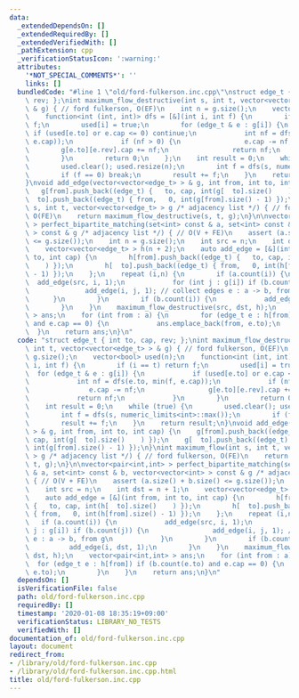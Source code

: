 ```yaml
---
data:
  _extendedDependsOn: []
  _extendedRequiredBy: []
  _extendedVerifiedWith: []
  _pathExtension: cpp
  _verificationStatusIcon: ':warning:'
  attributes:
    '*NOT_SPECIAL_COMMENTS*': ''
    links: []
  bundledCode: "#line 1 \"old/ford-fulkerson.inc.cpp\"\nstruct edge_t { int to, cap,\
    \ rev; };\nint maximum_flow_destructive(int s, int t, vector<vector<edge_t> >\
    \ & g) { // ford fulkerson, O(EF)\n    int n = g.size();\n    vector<bool> used(n);\n\
    \    function<int (int, int)> dfs = [&](int i, int f) {\n        if (i == t) return\
    \ f;\n        used[i] = true;\n        for (edge_t & e : g[i]) {\n           \
    \ if (used[e.to] or e.cap <= 0) continue;\n            int nf = dfs(e.to, min(f,\
    \ e.cap));\n            if (nf > 0) {\n                e.cap -= nf;\n        \
    \        g[e.to][e.rev].cap += nf;\n                return nf;\n            }\n\
    \        }\n        return 0;\n    };\n    int result = 0;\n    while (true) {\n\
    \        used.clear(); used.resize(n);\n        int f = dfs(s, numeric_limits<int>::max());\n\
    \        if (f == 0) break;\n        result += f;\n    }\n    return result;\n\
    }\nvoid add_edge(vector<vector<edge_t> > & g, int from, int to, int cap) {\n \
    \   g[from].push_back((edge_t) {   to, cap, int(g[  to].size()    ) });\n    g[\
    \  to].push_back((edge_t) { from,   0, int(g[from].size() - 1) });\n}\nint maximum_flow(int\
    \ s, int t, vector<vector<edge_t> > g /* adjacency list */) { // ford fulkerson,\
    \ O(FE)\n    return maximum_flow_destructive(s, t, g);\n}\n\nvector<pair<int,int>\
    \ > perfect_bipartite_matching(set<int> const & a, set<int> const & b, vector<vector<int>\
    \ > const & g /* adjacency list */) { // O(V + FE)\n    assert (a.size() + b.size()\
    \ <= g.size());\n    int n = g.size();\n    int src = n;\n    int dst = n + 1;\n\
    \    vector<vector<edge_t> > h(n + 2);\n    auto add_edge = [&](int from, int\
    \ to, int cap) {\n        h[from].push_back((edge_t) {   to, cap, int(h[  to].size()\
    \    ) });\n        h[  to].push_back((edge_t) { from,   0, int(h[from].size()\
    \ - 1) });\n    };\n    repeat (i,n) {\n        if (a.count(i)) {\n          \
    \  add_edge(src, i, 1);\n            for (int j : g[i]) if (b.count(j)) {\n  \
    \              add_edge(i, j, 1); // collect edges e : a -> b, from g\n      \
    \      }\n        }\n        if (b.count(i)) {\n            add_edge(i, dst, 1);\n\
    \        }\n    }\n    maximum_flow_destructive(src, dst, h);\n    vector<pair<int,int>\
    \ > ans;\n    for (int from : a) {\n        for (edge_t e : h[from]) if (b.count(e.to)\
    \ and e.cap == 0) {\n            ans.emplace_back(from, e.to);\n        }\n  \
    \  }\n    return ans;\n}\n"
  code: "struct edge_t { int to, cap, rev; };\nint maximum_flow_destructive(int s,\
    \ int t, vector<vector<edge_t> > & g) { // ford fulkerson, O(EF)\n    int n =\
    \ g.size();\n    vector<bool> used(n);\n    function<int (int, int)> dfs = [&](int\
    \ i, int f) {\n        if (i == t) return f;\n        used[i] = true;\n      \
    \  for (edge_t & e : g[i]) {\n            if (used[e.to] or e.cap <= 0) continue;\n\
    \            int nf = dfs(e.to, min(f, e.cap));\n            if (nf > 0) {\n \
    \               e.cap -= nf;\n                g[e.to][e.rev].cap += nf;\n    \
    \            return nf;\n            }\n        }\n        return 0;\n    };\n\
    \    int result = 0;\n    while (true) {\n        used.clear(); used.resize(n);\n\
    \        int f = dfs(s, numeric_limits<int>::max());\n        if (f == 0) break;\n\
    \        result += f;\n    }\n    return result;\n}\nvoid add_edge(vector<vector<edge_t>\
    \ > & g, int from, int to, int cap) {\n    g[from].push_back((edge_t) {   to,\
    \ cap, int(g[  to].size()    ) });\n    g[  to].push_back((edge_t) { from,   0,\
    \ int(g[from].size() - 1) });\n}\nint maximum_flow(int s, int t, vector<vector<edge_t>\
    \ > g /* adjacency list */) { // ford fulkerson, O(FE)\n    return maximum_flow_destructive(s,\
    \ t, g);\n}\n\nvector<pair<int,int> > perfect_bipartite_matching(set<int> const\
    \ & a, set<int> const & b, vector<vector<int> > const & g /* adjacency list */)\
    \ { // O(V + FE)\n    assert (a.size() + b.size() <= g.size());\n    int n = g.size();\n\
    \    int src = n;\n    int dst = n + 1;\n    vector<vector<edge_t> > h(n + 2);\n\
    \    auto add_edge = [&](int from, int to, int cap) {\n        h[from].push_back((edge_t)\
    \ {   to, cap, int(h[  to].size()    ) });\n        h[  to].push_back((edge_t)\
    \ { from,   0, int(h[from].size() - 1) });\n    };\n    repeat (i,n) {\n     \
    \   if (a.count(i)) {\n            add_edge(src, i, 1);\n            for (int\
    \ j : g[i]) if (b.count(j)) {\n                add_edge(i, j, 1); // collect edges\
    \ e : a -> b, from g\n            }\n        }\n        if (b.count(i)) {\n  \
    \          add_edge(i, dst, 1);\n        }\n    }\n    maximum_flow_destructive(src,\
    \ dst, h);\n    vector<pair<int,int> > ans;\n    for (int from : a) {\n      \
    \  for (edge_t e : h[from]) if (b.count(e.to) and e.cap == 0) {\n            ans.emplace_back(from,\
    \ e.to);\n        }\n    }\n    return ans;\n}\n"
  dependsOn: []
  isVerificationFile: false
  path: old/ford-fulkerson.inc.cpp
  requiredBy: []
  timestamp: '2020-01-08 18:35:19+09:00'
  verificationStatus: LIBRARY_NO_TESTS
  verifiedWith: []
documentation_of: old/ford-fulkerson.inc.cpp
layout: document
redirect_from:
- /library/old/ford-fulkerson.inc.cpp
- /library/old/ford-fulkerson.inc.cpp.html
title: old/ford-fulkerson.inc.cpp
---
```

